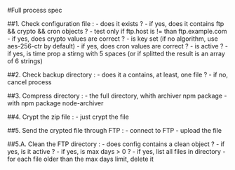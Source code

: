 #Full process spec

##1. Check configuration file :
    - does it exists ?
    - if yes, does it contains ftp && crypto && cron objects ?
        - test only if ftp.host is != than ftp.example.com
    - if yes, does crypto values are correct ? 
        - is key set (if no algorithm, use aes-256-ctr by default)
    - if yes, does cron values are correct ?
        - is active ?
        - if yes, is time prop a stirng with 5 spaces (or if splitted the result is an array of 6 strings)

##2. Check backup directory :
    - does it a contains, at least, one file ?
        - if no, cancel process

##3. Compress directory :
    - the full directory, whith archiver npm package
    - with npm package node-archiver

##4. Crypt the zip file :
    - just crypt the file

##5. Send the crypted file through FTP :
    - connect to FTP
    - upload the file

##5.A. Clean the FTP directory :
    - does config contains a clean object ?
    - if yes, is it active ?
    - if yes, is max days > 0 ?
    - if yes, list all files in directory
    - for each file older than the max days limit, delete it
